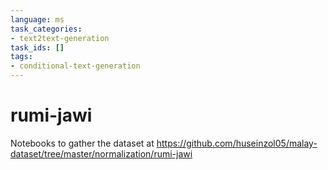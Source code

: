 ```yaml
---
language: ms
task_categories:
- text2text-generation
task_ids: []
tags:
- conditional-text-generation
---
```


# rumi-jawi

Notebooks to gather the dataset at https://github.com/huseinzol05/malay-dataset/tree/master/normalization/rumi-jawi